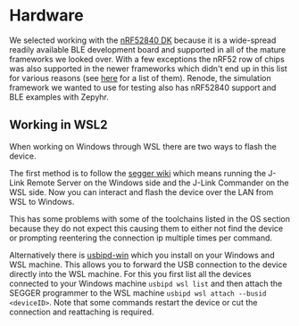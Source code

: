 # Hardware

We selected working with the [nRF52840 DK](https://www.nordicsemi.com/Products/Development-hardware/nrf52840-dk) because it is a wide-spread readily available BLE development board and supported in all of the mature frameworks we looked over.
With a few exceptions the nRF52 row of chips was also supported in the newer frameworks which didn't end up in this list for various reasons (see [here](../os) for a list of them).
Renode, the simulation framework we wanted to use for testing also has nRF52840 support and BLE examples with Zepyhr.

## Working in WSL2

When working on Windows through WSL there are two ways to flash the device.

The first method is to follow the [segger wiki](https://wiki.segger.com/WSL) which means running the  J-Link Remote Server on the Windows side and the J-Link Commander on the WSL side.
Now you can interact and flash the device over the LAN from WSL to Windows.

This has some problems with some of the toolchains listed in the OS section because they do not expect this causing them to either not find the device or prompting reentering the connection ip multiple times per command.

Alternatively there is [usbipd-win](https://github.com/dorssel/usbipd-win/wiki/WSL-support) which you install on your Windows and WSL machine.
This allows you to forward the USB connection to the device directly into the WSL machine.
For this you first list all the devices connected to your Windows machine `usbipd wsl list` and then attach the SEGGER programmer to the WSL machine `usbipd wsl attach --busid <deviceID>`.
Note that some commands restart the device or cut the connection and reattaching is required. 
